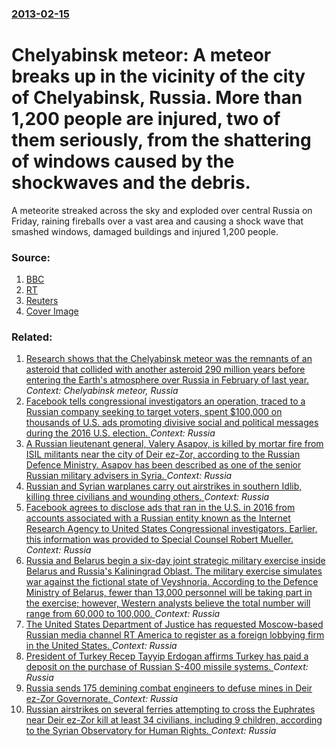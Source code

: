 ### [2013-02-15](/news/2013/02/15/index.md)

# Chelyabinsk meteor: A meteor breaks up in the vicinity of the city of Chelyabinsk, Russia. More than 1,200 people are injured, two of them seriously, from the shattering of windows caused by the shockwaves and the debris. 

A meteorite streaked across the sky and exploded over central Russia on Friday, raining fireballs over a vast area and causing a shock wave that smashed windows, damaged buildings and injured 1,200 people.


### Source:

1. [BBC](http://www.bbc.co.uk/news/world-europe-21468116)
2. [RT](http://rt.com/news/meteorite-crash-urals-chelyabinsk-283/)
3. [Reuters](http://www.reuters.com/article/2013/02/15/us-russia-meteorite-idUSBRE91E05Z20130215)
3. [Cover Image](http://s1.reutersmedia.net/resources/r/?m=02&d=20130215&t=2&i=704433477&w=&fh=545px&fw=&ll=&pl=&sq=&r=CBRE91E14EV00)

### Related:

1. [Research shows that the Chelyabinsk meteor was the remnants of an asteroid that collided with another asteroid 290 million years before entering the Earth's atmosphere over Russia in February of last year. ](/news/2014/05/23/research-shows-that-the-chelyabinsk-meteor-was-the-remnants-of-an-asteroid-that-collided-with-another-asteroid-290-million-years-before-ente.md) _Context: Chelyabinsk meteor, Russia_
2. [Facebook tells congressional investigators an operation, traced to a Russian company seeking to target voters, spent $100,000 on thousands of U.S. ads promoting divisive social and political messages during the 2016 U.S. election. ](/news/2017/09/6/facebook-tells-congressional-investigators-an-operation-traced-to-a-russian-company-seeking-to-target-voters-spent-100-000-on-thousands-o.md) _Context: Russia_
3. [A Russian lieutenant general, Valery Asapov, is killed by mortar fire from ISIL militants near the city of Deir ez-Zor, according to the Russian Defence Ministry. Asapov has been described as one of the senior Russian military advisers in Syria. ](/news/2017/09/24/a-russian-lieutenant-general-valery-asapov-is-killed-by-mortar-fire-from-isil-militants-near-the-city-of-deir-ez-zor-according-to-the-rus.md) _Context: Russia_
4. [Russian and Syrian warplanes carry out airstrikes in southern Idlib, killing three civilians and wounding others. ](/news/2017/09/21/russian-and-syrian-warplanes-carry-out-airstrikes-in-southern-idlib-killing-three-civilians-and-wounding-others.md) _Context: Russia_
5. [Facebook agrees to disclose ads that ran in the U.S. in 2016 from accounts associated with a Russian entity known as the Internet Research Agency to United States Congressional investigators. Earlier, this information was provided to Special Counsel Robert Mueller. ](/news/2017/09/21/facebook-agrees-to-disclose-ads-that-ran-in-the-u-s-in-2016-from-accounts-associated-with-a-russian-entity-known-as-the-internet-research-a.md) _Context: Russia_
6. [Russia and Belarus begin a six-day joint strategic military exercise inside Belarus and Russia's Kaliningrad Oblast. The military exercise simulates war against the fictional state of Veyshnoria. According to the Defence Ministry of Belarus, fewer than 13,000 personnel will be taking part in the exercise; however, Western analysts believe the total number will range from 60,000 to 100,000. ](/news/2017/09/14/russia-and-belarus-begin-a-six-day-joint-strategic-military-exercise-inside-belarus-and-russia-s-kaliningrad-oblast-the-military-exercise-s.md) _Context: Russia_
7. [The United States Department of Justice has requested Moscow-based Russian media channel RT America to register as a foreign lobbying firm in the United States. ](/news/2017/09/12/the-united-states-department-of-justice-has-requested-moscow-based-russian-media-channel-rt-america-to-register-as-a-foreign-lobbying-firm-i.md) _Context: Russia_
8. [President of Turkey Recep Tayyip Erdogan affirms Turkey has paid a deposit on the purchase of Russian S-400 missile systems. ](/news/2017/09/12/president-of-turkey-recep-tayyip-erdoaan-affirms-turkey-has-paid-a-deposit-on-the-purchase-of-russian-s-400-missile-systems.md) _Context: Russia_
9. [Russia sends 175 demining combat engineers to defuse mines in Deir ez-Zor Governorate. ](/news/2017/09/11/russia-sends-175-demining-combat-engineers-to-defuse-mines-in-deir-ez-zor-governorate.md) _Context: Russia_
10. [Russian airstrikes on several ferries attempting to cross the Euphrates near Deir ez-Zor kill at least 34 civilians, including 9 children, according to the Syrian Observatory for Human Rights. ](/news/2017/09/10/russian-airstrikes-on-several-ferries-attempting-to-cross-the-euphrates-near-deir-ez-zor-kill-at-least-34-civilians-including-9-children-a.md) _Context: Russia_
